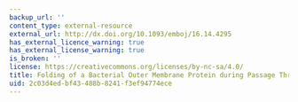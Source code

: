 ```yaml
---
backup_url: ''
content_type: external-resource
external_url: http://dx.doi.org/10.1093/emboj/16.14.4295
has_external_licence_warning: true
has_external_license_warning: true
is_broken: ''
license: https://creativecommons.org/licenses/by-nc-sa/4.0/
title: Folding of a Bacterial Outer Membrane Protein during Passage Through the Periplasm
uid: 2c03d4ed-bf43-488b-8241-f3ef94774ece
---
```

